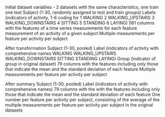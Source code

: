 

Initial dataset variables - 2 datasets with the same characteristics, one train one test Subject (1-30, randomly assigned to test and train groups) 
Labels (indicators of activity, 1-6 coding for 1 WALKING 2 WALKING_UPSTAIRS 3 WALKING_DOWNSTAIRS 4 SITTING 5 STANDING 6 LAYING) 561 columns with the 
features of a time series measurements for each feature measurement of an activity of a given subject Multiple measurements per feature per activity 
per subject

After transformation Subject (1-30, pooled) Label (indicators of activity with comprehensive names WALKING WALKING_UPSTAIRS WALKING_DOWNSTAIRS SITTING STANDING LAYING)
Group (indicator of group in original dataset) 79 columns with the features including only those that indicate the mean and the standard deviation of each feature 
Multiple measurements per feature per activity per subject

After summary Subject (1-30, pooled) Label (indicators of activity with comprehensive names) 79 columns with the with the features including only those that 
indicate the mean and the standard deviation of each feature One number per feature per activity per subject, consisting of the average of the multiple 
measurements per feature per activity per subject in the original datasets